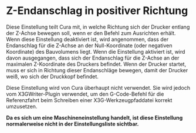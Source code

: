 Z-Endanschlag in positiver Richtung
====
Diese Einstellung teilt Cura mit, in welche Richtung sich der Drucker entlang der Z-Achse bewegen soll, wenn er den Befehl zum Ausrichten erhält. Wenn diese Einstellung deaktiviert ist, wird angenommen, dass der Endanschlag für die Z-Achse an der Null-Koordinate (oder negativen Koordinate) des Bauvolumens liegt. Wenn die Einstellung aktiviert ist, wird davon ausgegangen, dass sich der Endanschlag für die Z-Achse an der maximalen Z-Koordinate des Druckers befindet. Wenn der Drucker startet, muss er sich in Richtung dieser Endanschläge bewegen, damit der Drucker weiß, wo sich der Druckkopf befindet.

Diese Einstellung wird von Cura überhaupt nicht verwendet. Sie wird jedoch vom X3GWriter-Plugin verwendet, um den G-Code-Befehl für die Referenzfahrt beim Schreiben einer X3G-Werkzeugpfaddatei korrekt umzusetzen.

**Da es sich um eine Maschineneinstellung handelt, ist diese Einstellung normalerweise nicht in der Einstellungsliste sichtbar.**